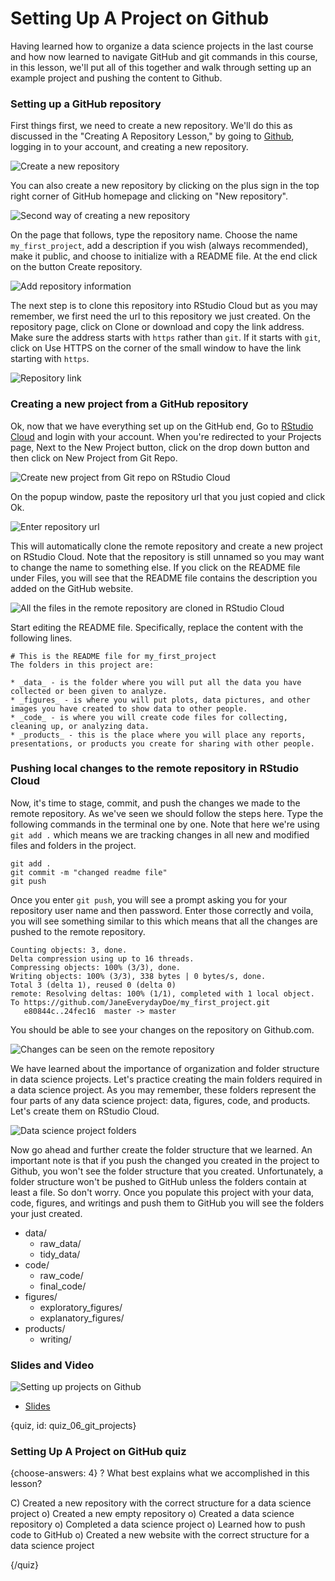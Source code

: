 # Setting Up A Project on Github

Having learned how to organize a data science projects in the last course and how now learned to navigate GitHub and git commands in this course, in this lesson, we'll put all of this together and walk through setting up an example project and pushing the content to Github.

### Setting up a GitHub repository

First things first, we need to create a new repository. We'll do this as discussed in the "Creating A Repository Lesson," by going to [Github](www.github.com), logging in to your account, and creating a new repository.

![Create a new repository](images/06_git_projects/06_githubbasics_git_projects-1.png)

You can also create a new repository by clicking on the plus sign in the top right corner of GitHub homepage and clicking on "New repository".

![Second way of creating a new repository](images/06_git_projects/06_githubbasics_git_projects-2.png)

On the page that follows, type the repository name. Choose the name `my_first_project`, add a description if you wish (always recommended), make it public, and choose to initialize with a README file. At the end click on the button Create repository.

![Add repository information](images/06_git_projects/06_githubbasics_git_projects-3.png)


The next step is to clone this repository into RStudio Cloud but as you may remember, we first need the url to this repository we just created. On the repository page, click on Clone or download and copy the link address. Make sure the address starts with `https` rather than `git`. If it starts with `git`, click on Use HTTPS on the corner of the small window to have the link starting with `https`. 

![Repository link](images/06_git_projects/06_githubbasics_git_projects-4.png)

### Creating a new project from a GitHub repository

Ok, now that we have everything set up on the GitHub end, Go to [RStudio Cloud](https://rstudio.cloud/) and login with your account. When you're redirected to your Projects page, Next to the New Project button, click on the drop down button and then click on New Project from Git Repo. 

![Create new project from Git repo on RStudio Cloud](images/06_git_projects/06_githubbasics_git_projects-5.png)

On the popup window, paste the repository url that you just copied and click Ok. 

![Enter repository url](images/06_git_projects/06_githubbasics_git_projects-6.png)

This will automatically clone the remote repository and create a new project on RStudio Cloud. Note that the repository is still unnamed so you may want to change the name to something else. If you click on the README file under Files, you will see that the README file contains the description you added on the GitHub website.


![All the files in the remote repository are cloned in RStudio Cloud](images/06_git_projects/06_githubbasics_git_projects-7.png)

Start editing the README file. Specifically, replace the content with the following lines.

```text
# This is the README file for my_first_project
The folders in this project are: 

* _data_ - is the folder where you will put all the data you have collected or been given to analyze. 
* _figures_ - is where you will put plots, data pictures, and other images you have created to show data to other people. 
* _code_ - is where you will create code files for collecting, cleaning up, or analyzing data. 
* _products_ - this is the place where you will place any reports, presentations, or products you create for sharing with other people.
```

### Pushing local changes to the remote repository in RStudio Cloud

Now, it's time to stage, commit, and push the changes we made to the remote repository. As we've seen we should follow the steps here. Type the following commands in the terminal one by one. Note that here we're using `git add .` which means we are tracking changes in all new and modified files and folders in the project.

```text
git add .
git commit -m "changed readme file"
git push
```

Once you enter `git push`, you will see a prompt asking you for your repository user name and then password. Enter those correctly and voila, you will see something similar to this which means that all the changes are pushed to the remote repository.

```text
Counting objects: 3, done.
Delta compression using up to 16 threads.
Compressing objects: 100% (3/3), done.
Writing objects: 100% (3/3), 338 bytes | 0 bytes/s, done.
Total 3 (delta 1), reused 0 (delta 0)
remote: Resolving deltas: 100% (1/1), completed with 1 local object.
To https://github.com/JaneEverydayDoe/my_first_project.git
   e80844c..24fec16  master -> master
```

You should be able to see your changes on the repository on Github.com. 

![Changes can be seen on the remote repository](images/06_git_projects/06_githubbasics_git_projects-11.png)

We have learned about the importance of organization and folder structure in data science projects. Let's practice creating the main folders required in a data science project. As you may remember, these folders represent the four parts of any data science project: data, figures, code, and products. Let's create them on RStudio Cloud.

![Data science project folders](images/06_git_projects/06_githubbasics_git_projects-21.png)

Now go ahead and further create the folder structure that we learned. An important note is that if you push the changed you created in the project to Github, you won't see the folder structure that you created. Unfortunately, a folder structure won't be pushed to GitHub unless the folders contain at least a file. So don't worry. Once you populate this project with your data, code, figures, and writings and push them to GitHub you will see the folders your just created.

* data/
  * raw_data/
  * tidy_data/
* code/
  * raw_code/
  * final_code/
* figures/
  * exploratory_figures/
  * explanatory_figures/
* products/
  * writing/
  
  


### Slides and Video

![Setting up projects on Github](https://www.youtube.com/watch?v=stMn8ntt6XQ)

* [Slides](https://docs.google.com/presentation/d/1pmSkcf0iSQysOAMuuMK-CihaiSbtqDhg0ME2R9zqRDA/edit?usp=sharing)


{quiz, id: quiz_06_git_projects}

### Setting Up A Project on GitHub quiz

{choose-answers: 4}
? What best explains what we accomplished in this lesson?

C) Created a new repository with the correct structure for a data science project
o) Created a new empty repository
o) Created a data science repository
o) Completed a data science project
o) Learned how to push code to GitHub
o) Created a new website with the correct structure for a data science project

{/quiz}

